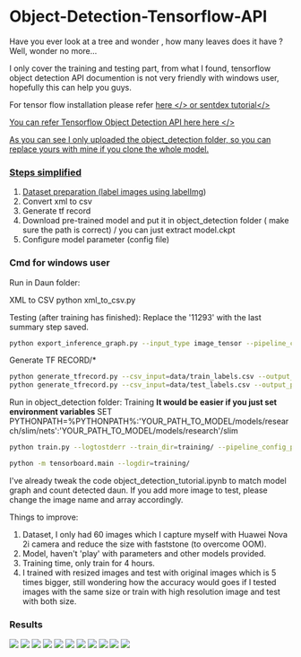# Object-Detection-Tensorflow-API
Have you ever look at a tree and wonder , how many leaves does it have ? Well, wonder no more...

I only cover the training and testing part, from what I found, tensorflow object detection API documention is not very friendly with windows user, hopefully this can help you guys.

For tensor flow installation please refer <a href = "https://www.tensorflow.org/install/"> here </> or <a href = "https://www.youtube.com/watch?v=r7-WPbx8VuY">sentdex tutorial</>

You can refer Tensorflow Object Detection API here <a href = "https://github.com/tensorflow/models/blob/master/research/object_detection/README.md"> here </>


As you can see I only uploaded the object_detection folder, so you can replace yours with mine if you clone the whole model.

### Steps simplified ###

1. Dataset preparation (label images using <a href="https://github.com/tzutalin/labelImg">labelImg</a>)
2. Convert xml to csv
3. Generate tf record
4. Download pre-trained model and put it in object_detection folder ( make sure the path is correct) / you can just extract model.ckpt
4. Configure model parameter (config file)

### Cmd for windows user ###

Run in Daun folder:

XML to CSV
python xml_to_csv.py

Testing (after training has finished):
Replace the '11293' with the last summary step saved.
``` bash
python export_inference_graph.py --input_type image_tensor --pipeline_config_path training/ssd_mobilenet_v1_coco_11_06_2017.config --trained_checkpoint_prefix training/"model.ckpt-11293"  --output_directory daun_graph
```

Generate TF RECORD/*
``` bash
python generate_tfrecord.py --csv_input=data/train_labels.csv --output_path=data/train.record
python generate_tfrecord.py --csv_input=data/test_labels.csv --output_path=data/test.record
```
Run in object_detection folder:
Training
**It would be easier if you just set environment variables**
SET PYTHONPATH=%PYTHONPATH%:'YOUR_PATH_TO_MODEL/models/research/slim/nets':'YOUR_PATH_TO_MODEL/models/research'/slim
``` bash
python train.py --logtostderr --train_dir=training/ --pipeline_config_path=training/ssd_mobilenet_v1_coco_11_06_2017.config

python -m tensorboard.main --logdir=training/
```

I've already tweak the code object_detection_tutorial.ipynb to match model graph and count detected daun. If you add more image to test, please change the image name and array accordingly.

Things to improve:

1. Dataset, I only had 60 images which I capture myself with Huawei Nova 2i camera and reduce the size with faststone (to overcome OOM).
2. Model, haven't 'play' with parameters and other models provided.
3. Training time, only train for 4 hours.
4. I trained with resized images and test with original images which is 5 times bigger, still wondering how the accuracy would goes if I tested images with the same size or train with high resolution image and test with both size.

### Results ###

![](https://github.com/ammarsyatbi/Object-Detection-Tensorflow-API/blob/master/object_detection/result/result1.png)
![](https://github.com/ammarsyatbi/Object-Detection-Tensorflow-API/blob/master/object_detection/result/result2.png)
![](https://github.com/ammarsyatbi/Object-Detection-Tensorflow-API/blob/master/object_detection/result/result3.png)
![](https://github.com/ammarsyatbi/Object-Detection-Tensorflow-API/blob/master/object_detection/result/result4.png)
![](https://github.com/ammarsyatbi/Object-Detection-Tensorflow-API/blob/master/object_detection/result/result5.png)
![](https://github.com/ammarsyatbi/Object-Detection-Tensorflow-API/blob/master/object_detection/result/result6.png)
![](https://github.com/ammarsyatbi/Object-Detection-Tensorflow-API/blob/master/object_detection/result/result7.png)
![](https://github.com/ammarsyatbi/Object-Detection-Tensorflow-API/blob/master/object_detection/result/result8.png)
![](https://github.com/ammarsyatbi/Object-Detection-Tensorflow-API/blob/master/object_detection/result/result9.png)
![](https://github.com/ammarsyatbi/Object-Detection-Tensorflow-API/blob/master/object_detection/result/result10.png)
![](https://github.com/ammarsyatbi/Object-Detection-Tensorflow-API/blob/master/object_detection/result/result11.png)
